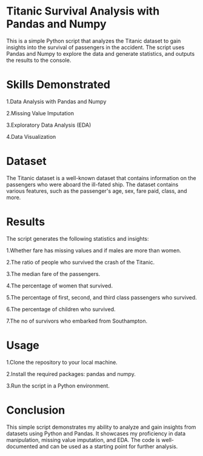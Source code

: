 # Titanic Survival Analysis with Pandas and Numpy
This is a simple Python script that analyzes the Titanic dataset to gain insights into the survival of passengers in the accident. The script uses Pandas and Numpy to explore the data and generate statistics, and outputs the results to the console.

# Skills Demonstrated
1.Data Analysis with Pandas and Numpy

2.Missing Value Imputation

3.Exploratory Data Analysis (EDA)

4.Data Visualization

# Dataset
The Titanic dataset is a well-known dataset that contains information on the passengers who were aboard the ill-fated ship. The dataset contains various features, such as the passenger's age, sex, fare paid, class, and more.

# Results
The script generates the following statistics and insights:

1.Whether fare has missing values and if males are more than women.

2.The ratio of people who survived the crash of the Titanic.

3.The median fare of the passengers.

4.The percentage of women that survived.

5.The percentage of first, second, and third class passengers who survived.

6.The percentage of children who survived.

7.The no of survivors who embarked from Southampton.

# Usage
1.Clone the repository to your local machine.

2.Install the required packages: pandas and numpy.

3.Run the script in a Python environment.

# Conclusion
This simple script demonstrates my ability to analyze and gain insights from datasets using Python and Pandas. It showcases my proficiency in data manipulation, missing value imputation, and EDA. The code is well-documented and can be used as a starting point for further analysis.
